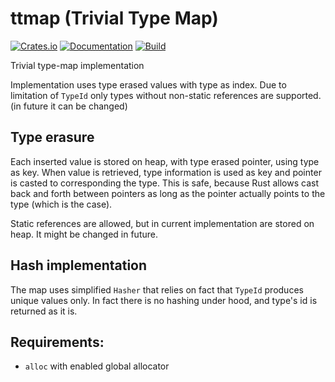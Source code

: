 # ttmap (Trivial Type Map)

[![Crates.io](https://img.shields.io/crates/v/ttmap.svg)](https://crates.io/crates/ttmap)
[![Documentation](https://docs.rs/ttmap/badge.svg)](https://docs.rs/crate/ttmap/)
[![Build](https://github.com/DoumanAsh/type-map/workflows/Rust/badge.svg)](https://github.com/DoumanAsh/type-map/actions?query=workflow%3ARust)

Trivial type-map implementation

Implementation uses type erased values with type as index.
Due to limitation of `TypeId` only types without non-static references are supported. (in future it can be changed)

## Type erasure

Each inserted value is stored on heap, with type erased pointer, using type as key.
When value is retrieved, type information is used as key and pointer is casted to corresponding the type.
This is safe, because Rust allows cast back and forth between pointers as long as the pointer actually points to the type (which is the case).

Static references are allowed, but in current implementation are stored on heap.
It might be changed in future.

## Hash implementation

The map uses simplified `Hasher` that relies on fact that `TypeId` produces unique values only.
In fact there is no hashing under hood, and type's id is returned as it is.

## Requirements:

- `alloc` with enabled global allocator
